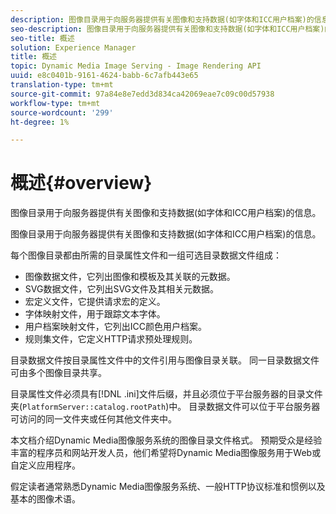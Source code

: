 ```yaml
---
description: 图像目录用于向服务器提供有关图像和支持数据(如字体和ICC用户档案)的信息。
seo-description: 图像目录用于向服务器提供有关图像和支持数据(如字体和ICC用户档案)的信息。
seo-title: 概述
solution: Experience Manager
title: 概述
topic: Dynamic Media Image Serving - Image Rendering API
uuid: e8c0401b-9161-4624-babb-6c7afb443e65
translation-type: tm+mt
source-git-commit: 97a84e8e7edd3d834ca42069eae7c09c00d57938
workflow-type: tm+mt
source-wordcount: '299'
ht-degree: 1%

---
```



# 概述{#overview}

图像目录用于向服务器提供有关图像和支持数据(如字体和ICC用户档案)的信息。

图像目录用于向服务器提供有关图像和支持数据(如字体和ICC用户档案)的信息。

每个图像目录都由所需的目录属性文件和一组可选目录数据文件组成：

* 图像数据文件，它列出图像和模板及其关联的元数据。
* SVG数据文件，它列出SVG文件及其相关元数据。
* 宏定义文件，它提供请求宏的定义。
* 字体映射文件，用于跟踪文本字体。
* 用户档案映射文件，它列出ICC颜色用户档案。
* 规则集文件，它定义HTTP请求预处理规则。

目录数据文件按目录属性文件中的文件引用与图像目录关联。 同一目录数据文件可由多个图像目录共享。

目录属性文件必须具有[!DNL .ini]文件后缀，并且必须位于平台服务器的目录文件夹(`PlatformServer::catalog.rootPath`)中。 目录数据文件可以位于平台服务器可访问的同一文件夹或任何其他文件夹中。

本文档介绍Dynamic Media图像服务系统的图像目录文件格式。 预期受众是经验丰富的程序员和网站开发人员，他们希望将Dynamic Media图像服务用于Web或自定义应用程序。

假定读者通常熟悉Dynamic Media图像服务系统、一般HTTP协议标准和惯例以及基本的图像术语。
